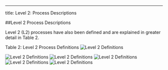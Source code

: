 ---
title: Level 2: Process Descriptions

##Level 2 Process Descriptions

Level 2 (L2) processes have also been defined and are explained in greater detail in Table 2.

Table 2: Level 2 Process Definitions
<img src="{{site.baseurl}}/images/Processes_Level2Definitions1.png" alt="Level 2 Definitions">

<img src="{{site.baseurl}}/images/Processes_Level2Definitions2.png" alt="Level 2 Definitions">

<img src="{{site.baseurl}}/images/Processes_Level2Definitions3.png" alt="Level 2 Definitions">

<img src="{{site.baseurl}}/images/Processes_Level2Definitions4.png" alt="Level 2 Definitions">

<img src="{{site.baseurl}}/images/Processes_Level2Definitions5.png" alt="Level 2 Definitions">

<img src="{{site.baseurl}}/images/Processes_Level2Definitions6.png" alt="Level 2 Definitions">